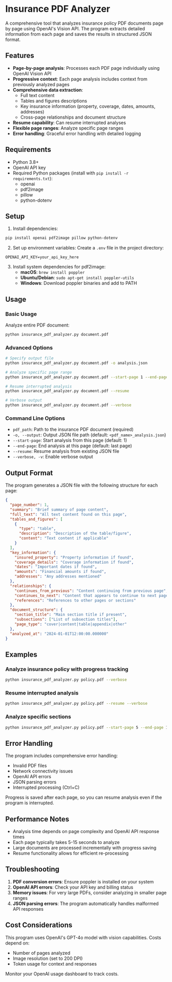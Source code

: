# Insurance PDF Analyzer

A comprehensive tool that analyzes insurance policy PDF documents page by page using OpenAI's Vision API. The program extracts detailed information from each page and saves the results in structured JSON format.

## Features

- **Page-by-page analysis**: Processes each PDF page individually using OpenAI Vision API
- **Progressive context**: Each page analysis includes context from previously analyzed pages
- **Comprehensive data extraction**: 
  - Full text content
  - Tables and figures descriptions
  - Key insurance information (property, coverage, dates, amounts, addresses)
  - Cross-page relationships and document structure
- **Resume capability**: Can resume interrupted analyses
- **Flexible page ranges**: Analyze specific page ranges
- **Error handling**: Graceful error handling with detailed logging

## Requirements

- Python 3.8+
- OpenAI API key
- Required Python packages (install with `pip install -r requirements.txt`):
  - openai
  - pdf2image
  - pillow
  - python-dotenv

## Setup

1. Install dependencies:
```bash
pip install openai pdf2image pillow python-dotenv
```

2. Set up environment variables:
Create a `.env` file in the project directory:
```
OPENAI_API_KEY=your_api_key_here
```

3. Install system dependencies for pdf2image:
   - **macOS**: `brew install poppler`
   - **Ubuntu/Debian**: `sudo apt-get install poppler-utils`
   - **Windows**: Download poppler binaries and add to PATH

## Usage

### Basic Usage

Analyze entire PDF document:
```bash
python insurance_pdf_analyzer.py document.pdf
```

### Advanced Options

```bash
# Specify output file
python insurance_pdf_analyzer.py document.pdf -o analysis.json

# Analyze specific page range
python insurance_pdf_analyzer.py document.pdf --start-page 1 --end-page 5

# Resume interrupted analysis
python insurance_pdf_analyzer.py document.pdf --resume

# Verbose output
python insurance_pdf_analyzer.py document.pdf --verbose
```

### Command Line Options

- `pdf_path`: Path to the insurance PDF document (required)
- `-o, --output`: Output JSON file path (default: `<pdf_name>_analysis.json`)
- `--start-page`: Start analysis from this page (default: 1)
- `--end-page`: End analysis at this page (default: last page)
- `--resume`: Resume analysis from existing JSON file
- `--verbose, -v`: Enable verbose output

## Output Format

The program generates a JSON file with the following structure for each page:

```json
{
  "page_number": 1,
  "summary": "Brief summary of page content",
  "full_text": "All text content found on this page",
  "tables_and_figures": [
    {
      "type": "table",
      "description": "Description of the table/figure",
      "content": "Text content if applicable"
    }
  ],
  "key_information": {
    "insured_property": "Property information if found",
    "coverage_details": "Coverage information if found", 
    "dates": "Important dates if found",
    "amounts": "Financial amounts if found",
    "addresses": "Any addresses mentioned"
  },
  "relationships": {
    "continues_from_previous": "Content continuing from previous page",
    "continues_to_next": "Content that appears to continue to next page",
    "references": "References to other pages or sections"
  },
  "document_structure": {
    "section_title": "Main section title if present",
    "subsections": ["List of subsection titles"],
    "page_type": "cover|content|table|appendix|other"
  },
  "analyzed_at": "2024-01-01T12:00:00.000000"
}
```

## Examples

### Analyze insurance policy with progress tracking
```bash
python insurance_pdf_analyzer.py policy.pdf --verbose
```

### Resume interrupted analysis
```bash
python insurance_pdf_analyzer.py policy.pdf --resume --verbose
```

### Analyze specific sections
```bash
python insurance_pdf_analyzer.py policy.pdf --start-page 5 --end-page 10 -o coverage_section.json
```

## Error Handling

The program includes comprehensive error handling:
- Invalid PDF files
- Network connectivity issues
- OpenAI API errors
- JSON parsing errors
- Interrupted processing (Ctrl+C)

Progress is saved after each page, so you can resume analysis even if the program is interrupted.

## Performance Notes

- Analysis time depends on page complexity and OpenAI API response times
- Each page typically takes 5-15 seconds to analyze
- Large documents are processed incrementally with progress saving
- Resume functionality allows for efficient re-processing

## Troubleshooting

1. **PDF conversion errors**: Ensure poppler is installed on your system
2. **OpenAI API errors**: Check your API key and billing status
3. **Memory issues**: For very large PDFs, consider analyzing in smaller page ranges
4. **JSON parsing errors**: The program automatically handles malformed API responses

## Cost Considerations

This program uses OpenAI's GPT-4o model with vision capabilities. Costs depend on:
- Number of pages analyzed
- Image resolution (set to 200 DPI)
- Token usage for context and responses

Monitor your OpenAI usage dashboard to track costs.